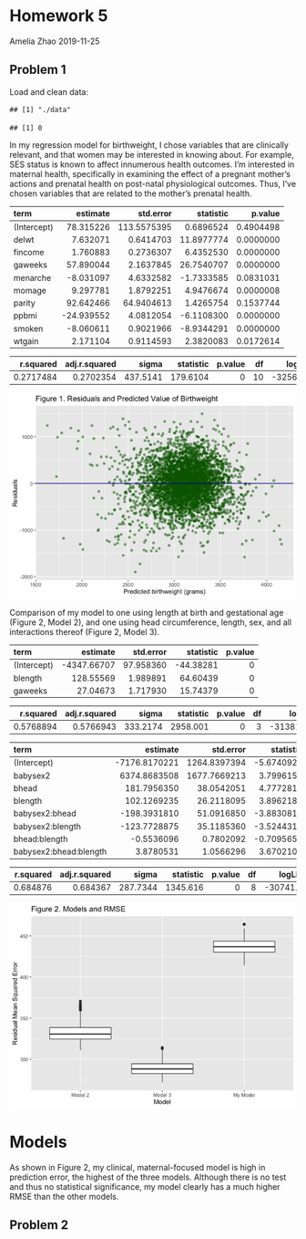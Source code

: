 Homework 5
================
Amelia Zhao
2019-11-25

## Problem 1

Load and clean data:

    ## [1] "./data"

    ## [1] 0

In my regression model for birthweight, I chose variables that are
clinically relevant, and that women may be interested in knowing about.
For example, SES status is known to affect innumerous health outcomes.
I’m interested in maternal health, specifically in examining the
effect of a pregnant mother’s actions and prenatal health on post-natal
physiological outcomes. Thus, I’ve chosen variables that are related to
the mother’s prenatal health.

| term        |    estimate |   std.error |   statistic |   p.value |
| :---------- | ----------: | ----------: | ----------: | --------: |
| (Intercept) |   78.315226 | 113.5575395 |   0.6896524 | 0.4904498 |
| delwt       |    7.632071 |   0.6414703 |  11.8977774 | 0.0000000 |
| fincome     |    1.760883 |   0.2736307 |   6.4352530 | 0.0000000 |
| gaweeks     |   57.890044 |   2.1637845 |  26.7540707 | 0.0000000 |
| menarche    |  \-8.031097 |   4.6332582 | \-1.7333585 | 0.0831031 |
| momage      |    9.297781 |   1.8792251 |   4.9476674 | 0.0000008 |
| parity      |   92.642466 |  64.9404613 |   1.4265754 | 0.1537744 |
| ppbmi       | \-24.939552 |   4.0812054 | \-6.1108300 | 0.0000000 |
| smoken      |  \-8.060611 |   0.9021966 | \-8.9344291 | 0.0000000 |
| wtgain      |    2.171104 |   0.9114593 |   2.3820083 | 0.0172614 |

| r.squared | adj.r.squared |    sigma | statistic | p.value | df |    logLik |     AIC |      BIC |  deviance | df.residual |
| --------: | ------------: | -------: | --------: | ------: | -: | --------: | ------: | -------: | --------: | ----------: |
| 0.2717484 |     0.2702354 | 437.5141 |  179.6104 |       0 | 10 | \-32560.2 | 65142.4 | 65212.54 | 829225287 |        4332 |

![](p8105_hw6_az2356_files/figure-gfm/unnamed-chunk-2-1.png)<!-- -->

Comparison of my model to one using length at birth and gestational age
(Figure 2, Model 2), and one using head circumference, length, sex, and
all interactions thereof (Figure 2, Model 3).

| term        |     estimate | std.error |  statistic | p.value |
| :---------- | -----------: | --------: | ---------: | ------: |
| (Intercept) | \-4347.66707 | 97.958360 | \-44.38281 |       0 |
| blength     |    128.55569 |  1.989891 |   64.60439 |       0 |
| gaweeks     |     27.04673 |  1.717930 |   15.74379 |       0 |

| r.squared | adj.r.squared |    sigma | statistic | p.value | df |     logLik |      AIC |      BIC |  deviance | df.residual |
| --------: | ------------: | -------: | --------: | ------: | -: | ---------: | -------: | -------: | --------: | ----------: |
| 0.5768894 |     0.5766943 | 333.2174 |  2958.001 |       0 |  3 | \-31381.32 | 62770.64 | 62796.14 | 481775846 |        4339 |

| term                   |       estimate |    std.error |   statistic |   p.value |
| :--------------------- | -------------: | -----------: | ----------: | --------: |
| (Intercept)            | \-7176.8170221 | 1264.8397394 | \-5.6740920 | 0.0000000 |
| babysex2               |   6374.8683508 | 1677.7669213 |   3.7996150 | 0.0001469 |
| bhead                  |    181.7956350 |   38.0542051 |   4.7772811 | 0.0000018 |
| blength                |    102.1269235 |   26.2118095 |   3.8962180 | 0.0000992 |
| babysex2:bhead         |  \-198.3931810 |   51.0916850 | \-3.8830816 | 0.0001047 |
| babysex2:blength       |  \-123.7728875 |   35.1185360 | \-3.5244319 | 0.0004288 |
| bhead:blength          |    \-0.5536096 |    0.7802092 | \-0.7095656 | 0.4780117 |
| babysex2:bhead:blength |      3.8780531 |    1.0566296 |   3.6702106 | 0.0002453 |

| r.squared | adj.r.squared |    sigma | statistic | p.value | df |    logLik |      AIC |      BIC |  deviance | df.residual |
| --------: | ------------: | -------: | --------: | ------: | -: | --------: | -------: | -------: | --------: | ----------: |
|  0.684876 |      0.684367 | 287.7344 |  1345.616 |       0 |  8 | \-30741.6 | 61501.19 | 61558.58 | 358816655 |        4334 |

![](p8105_hw6_az2356_files/figure-gfm/unnamed-chunk-3-1.png)<!-- -->

# Models

As shown in Figure 2, my clinical, maternal-focused model is high in
prediction error, the highest of the three models. Although there is no
test and thus no statistical significance, my model clearly has a much
higher RMSE than the other models.

## Problem 2
